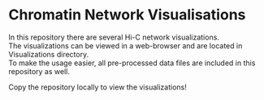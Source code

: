 # Chromatin Network Visualisations
In this repository there are several Hi-C network visualizations.\
The visualizations can be viewed in a web-browser and are located in Visualizations directory.\
To make the usage easier, all pre-processed data files are included in this repository as well.

Copy the repository locally to view the visualizations!
